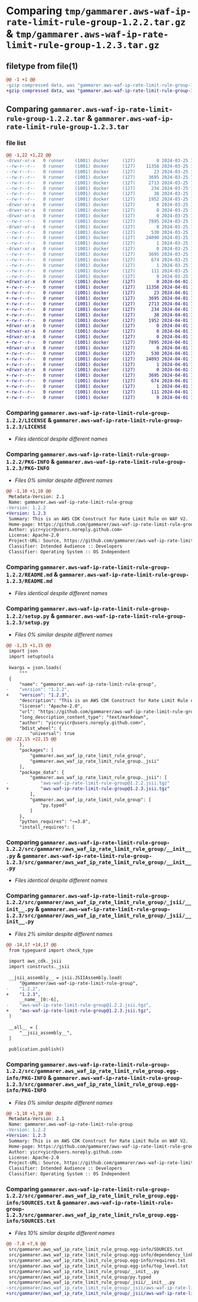 # Comparing `tmp/gammarer.aws-waf-ip-rate-limit-rule-group-1.2.2.tar.gz` & `tmp/gammarer.aws-waf-ip-rate-limit-rule-group-1.2.3.tar.gz`

## filetype from file(1)

```diff
@@ -1 +1 @@
-gzip compressed data, was "gammarer.aws-waf-ip-rate-limit-rule-group-1.2.2.tar", last modified: Mon Mar 25 19:19:52 2024, max compression
+gzip compressed data, was "gammarer.aws-waf-ip-rate-limit-rule-group-1.2.3.tar", last modified: Mon Apr  1 19:22:11 2024, max compression
```

## Comparing `gammarer.aws-waf-ip-rate-limit-rule-group-1.2.2.tar` & `gammarer.aws-waf-ip-rate-limit-rule-group-1.2.3.tar`

### file list

```diff
@@ -1,22 +1,22 @@
-drwxr-xr-x   0 runner    (1001) docker     (127)        0 2024-03-25 19:19:52.483154 gammarer.aws-waf-ip-rate-limit-rule-group-1.2.2/
--rw-r--r--   0 runner    (1001) docker     (127)    11358 2024-03-25 19:19:41.000000 gammarer.aws-waf-ip-rate-limit-rule-group-1.2.2/LICENSE
--rw-r--r--   0 runner    (1001) docker     (127)       23 2024-03-25 19:19:41.000000 gammarer.aws-waf-ip-rate-limit-rule-group-1.2.2/MANIFEST.in
--rw-r--r--   0 runner    (1001) docker     (127)     3695 2024-03-25 19:19:52.483154 gammarer.aws-waf-ip-rate-limit-rule-group-1.2.2/PKG-INFO
--rw-r--r--   0 runner    (1001) docker     (127)     2713 2024-03-25 19:19:41.000000 gammarer.aws-waf-ip-rate-limit-rule-group-1.2.2/README.md
--rw-r--r--   0 runner    (1001) docker     (127)      234 2024-03-25 19:19:41.000000 gammarer.aws-waf-ip-rate-limit-rule-group-1.2.2/pyproject.toml
--rw-r--r--   0 runner    (1001) docker     (127)       38 2024-03-25 19:19:52.483154 gammarer.aws-waf-ip-rate-limit-rule-group-1.2.2/setup.cfg
--rw-r--r--   0 runner    (1001) docker     (127)     1952 2024-03-25 19:19:41.000000 gammarer.aws-waf-ip-rate-limit-rule-group-1.2.2/setup.py
-drwxr-xr-x   0 runner    (1001) docker     (127)        0 2024-03-25 19:19:52.483154 gammarer.aws-waf-ip-rate-limit-rule-group-1.2.2/src/
-drwxr-xr-x   0 runner    (1001) docker     (127)        0 2024-03-25 19:19:52.483154 gammarer.aws-waf-ip-rate-limit-rule-group-1.2.2/src/gammarer/
-drwxr-xr-x   0 runner    (1001) docker     (127)        0 2024-03-25 19:19:52.483154 gammarer.aws-waf-ip-rate-limit-rule-group-1.2.2/src/gammarer/aws_waf_ip_rate_limit_rule_group/
--rw-r--r--   0 runner    (1001) docker     (127)     7895 2024-03-25 19:19:41.000000 gammarer.aws-waf-ip-rate-limit-rule-group-1.2.2/src/gammarer/aws_waf_ip_rate_limit_rule_group/__init__.py
-drwxr-xr-x   0 runner    (1001) docker     (127)        0 2024-03-25 19:19:52.483154 gammarer.aws-waf-ip-rate-limit-rule-group-1.2.2/src/gammarer/aws_waf_ip_rate_limit_rule_group/_jsii/
--rw-r--r--   0 runner    (1001) docker     (127)      530 2024-03-25 19:19:41.000000 gammarer.aws-waf-ip-rate-limit-rule-group-1.2.2/src/gammarer/aws_waf_ip_rate_limit_rule_group/_jsii/__init__.py
--rw-r--r--   0 runner    (1001) docker     (127)    24090 2024-03-25 19:19:41.000000 gammarer.aws-waf-ip-rate-limit-rule-group-1.2.2/src/gammarer/aws_waf_ip_rate_limit_rule_group/_jsii/aws-waf-ip-rate-limit-rule-group@1.2.2.jsii.tgz
--rw-r--r--   0 runner    (1001) docker     (127)        1 2024-03-25 19:19:41.000000 gammarer.aws-waf-ip-rate-limit-rule-group-1.2.2/src/gammarer/aws_waf_ip_rate_limit_rule_group/py.typed
-drwxr-xr-x   0 runner    (1001) docker     (127)        0 2024-03-25 19:19:52.483154 gammarer.aws-waf-ip-rate-limit-rule-group-1.2.2/src/gammarer.aws_waf_ip_rate_limit_rule_group.egg-info/
--rw-r--r--   0 runner    (1001) docker     (127)     3695 2024-03-25 19:19:52.000000 gammarer.aws-waf-ip-rate-limit-rule-group-1.2.2/src/gammarer.aws_waf_ip_rate_limit_rule_group.egg-info/PKG-INFO
--rw-r--r--   0 runner    (1001) docker     (127)      674 2024-03-25 19:19:52.000000 gammarer.aws-waf-ip-rate-limit-rule-group-1.2.2/src/gammarer.aws_waf_ip_rate_limit_rule_group.egg-info/SOURCES.txt
--rw-r--r--   0 runner    (1001) docker     (127)        1 2024-03-25 19:19:52.000000 gammarer.aws-waf-ip-rate-limit-rule-group-1.2.2/src/gammarer.aws_waf_ip_rate_limit_rule_group.egg-info/dependency_links.txt
--rw-r--r--   0 runner    (1001) docker     (127)      111 2024-03-25 19:19:52.000000 gammarer.aws-waf-ip-rate-limit-rule-group-1.2.2/src/gammarer.aws_waf_ip_rate_limit_rule_group.egg-info/requires.txt
--rw-r--r--   0 runner    (1001) docker     (127)        9 2024-03-25 19:19:52.000000 gammarer.aws-waf-ip-rate-limit-rule-group-1.2.2/src/gammarer.aws_waf_ip_rate_limit_rule_group.egg-info/top_level.txt
+drwxr-xr-x   0 runner    (1001) docker     (127)        0 2024-04-01 19:22:11.413927 gammarer.aws-waf-ip-rate-limit-rule-group-1.2.3/
+-rw-r--r--   0 runner    (1001) docker     (127)    11358 2024-04-01 19:22:00.000000 gammarer.aws-waf-ip-rate-limit-rule-group-1.2.3/LICENSE
+-rw-r--r--   0 runner    (1001) docker     (127)       23 2024-04-01 19:22:00.000000 gammarer.aws-waf-ip-rate-limit-rule-group-1.2.3/MANIFEST.in
+-rw-r--r--   0 runner    (1001) docker     (127)     3695 2024-04-01 19:22:11.413927 gammarer.aws-waf-ip-rate-limit-rule-group-1.2.3/PKG-INFO
+-rw-r--r--   0 runner    (1001) docker     (127)     2713 2024-04-01 19:22:00.000000 gammarer.aws-waf-ip-rate-limit-rule-group-1.2.3/README.md
+-rw-r--r--   0 runner    (1001) docker     (127)      234 2024-04-01 19:22:00.000000 gammarer.aws-waf-ip-rate-limit-rule-group-1.2.3/pyproject.toml
+-rw-r--r--   0 runner    (1001) docker     (127)       38 2024-04-01 19:22:11.413927 gammarer.aws-waf-ip-rate-limit-rule-group-1.2.3/setup.cfg
+-rw-r--r--   0 runner    (1001) docker     (127)     1952 2024-04-01 19:22:00.000000 gammarer.aws-waf-ip-rate-limit-rule-group-1.2.3/setup.py
+drwxr-xr-x   0 runner    (1001) docker     (127)        0 2024-04-01 19:22:11.409927 gammarer.aws-waf-ip-rate-limit-rule-group-1.2.3/src/
+drwxr-xr-x   0 runner    (1001) docker     (127)        0 2024-04-01 19:22:11.409927 gammarer.aws-waf-ip-rate-limit-rule-group-1.2.3/src/gammarer/
+drwxr-xr-x   0 runner    (1001) docker     (127)        0 2024-04-01 19:22:11.409927 gammarer.aws-waf-ip-rate-limit-rule-group-1.2.3/src/gammarer/aws_waf_ip_rate_limit_rule_group/
+-rw-r--r--   0 runner    (1001) docker     (127)     7895 2024-04-01 19:22:00.000000 gammarer.aws-waf-ip-rate-limit-rule-group-1.2.3/src/gammarer/aws_waf_ip_rate_limit_rule_group/__init__.py
+drwxr-xr-x   0 runner    (1001) docker     (127)        0 2024-04-01 19:22:11.409927 gammarer.aws-waf-ip-rate-limit-rule-group-1.2.3/src/gammarer/aws_waf_ip_rate_limit_rule_group/_jsii/
+-rw-r--r--   0 runner    (1001) docker     (127)      530 2024-04-01 19:22:00.000000 gammarer.aws-waf-ip-rate-limit-rule-group-1.2.3/src/gammarer/aws_waf_ip_rate_limit_rule_group/_jsii/__init__.py
+-rw-r--r--   0 runner    (1001) docker     (127)    24093 2024-04-01 19:22:00.000000 gammarer.aws-waf-ip-rate-limit-rule-group-1.2.3/src/gammarer/aws_waf_ip_rate_limit_rule_group/_jsii/aws-waf-ip-rate-limit-rule-group@1.2.3.jsii.tgz
+-rw-r--r--   0 runner    (1001) docker     (127)        1 2024-04-01 19:22:00.000000 gammarer.aws-waf-ip-rate-limit-rule-group-1.2.3/src/gammarer/aws_waf_ip_rate_limit_rule_group/py.typed
+drwxr-xr-x   0 runner    (1001) docker     (127)        0 2024-04-01 19:22:11.409927 gammarer.aws-waf-ip-rate-limit-rule-group-1.2.3/src/gammarer.aws_waf_ip_rate_limit_rule_group.egg-info/
+-rw-r--r--   0 runner    (1001) docker     (127)     3695 2024-04-01 19:22:11.000000 gammarer.aws-waf-ip-rate-limit-rule-group-1.2.3/src/gammarer.aws_waf_ip_rate_limit_rule_group.egg-info/PKG-INFO
+-rw-r--r--   0 runner    (1001) docker     (127)      674 2024-04-01 19:22:11.000000 gammarer.aws-waf-ip-rate-limit-rule-group-1.2.3/src/gammarer.aws_waf_ip_rate_limit_rule_group.egg-info/SOURCES.txt
+-rw-r--r--   0 runner    (1001) docker     (127)        1 2024-04-01 19:22:11.000000 gammarer.aws-waf-ip-rate-limit-rule-group-1.2.3/src/gammarer.aws_waf_ip_rate_limit_rule_group.egg-info/dependency_links.txt
+-rw-r--r--   0 runner    (1001) docker     (127)      111 2024-04-01 19:22:11.000000 gammarer.aws-waf-ip-rate-limit-rule-group-1.2.3/src/gammarer.aws_waf_ip_rate_limit_rule_group.egg-info/requires.txt
+-rw-r--r--   0 runner    (1001) docker     (127)        9 2024-04-01 19:22:11.000000 gammarer.aws-waf-ip-rate-limit-rule-group-1.2.3/src/gammarer.aws_waf_ip_rate_limit_rule_group.egg-info/top_level.txt
```

### Comparing `gammarer.aws-waf-ip-rate-limit-rule-group-1.2.2/LICENSE` & `gammarer.aws-waf-ip-rate-limit-rule-group-1.2.3/LICENSE`

 * *Files identical despite different names*

### Comparing `gammarer.aws-waf-ip-rate-limit-rule-group-1.2.2/PKG-INFO` & `gammarer.aws-waf-ip-rate-limit-rule-group-1.2.3/PKG-INFO`

 * *Files 0% similar despite different names*

```diff
@@ -1,10 +1,10 @@
 Metadata-Version: 2.1
 Name: gammarer.aws-waf-ip-rate-limit-rule-group
-Version: 1.2.2
+Version: 1.2.3
 Summary: This is an AWS CDK Construct for Rate Limit Rule on WAF V2.
 Home-page: https://github.com/gammarer/aws-waf-ip-rate-limit-rule-group.git
 Author: yicr<yicr@users.noreply.github.com>
 License: Apache-2.0
 Project-URL: Source, https://github.com/gammarer/aws-waf-ip-rate-limit-rule-group.git
 Classifier: Intended Audience :: Developers
 Classifier: Operating System :: OS Independent
```

### Comparing `gammarer.aws-waf-ip-rate-limit-rule-group-1.2.2/README.md` & `gammarer.aws-waf-ip-rate-limit-rule-group-1.2.3/README.md`

 * *Files identical despite different names*

### Comparing `gammarer.aws-waf-ip-rate-limit-rule-group-1.2.2/setup.py` & `gammarer.aws-waf-ip-rate-limit-rule-group-1.2.3/setup.py`

 * *Files 0% similar despite different names*

```diff
@@ -1,15 +1,15 @@
 import json
 import setuptools
 
 kwargs = json.loads(
     """
 {
     "name": "gammarer.aws-waf-ip-rate-limit-rule-group",
-    "version": "1.2.2",
+    "version": "1.2.3",
     "description": "This is an AWS CDK Construct for Rate Limit Rule on WAF V2.",
     "license": "Apache-2.0",
     "url": "https://github.com/gammarer/aws-waf-ip-rate-limit-rule-group.git",
     "long_description_content_type": "text/markdown",
     "author": "yicr<yicr@users.noreply.github.com>",
     "bdist_wheel": {
         "universal": true
@@ -22,15 +22,15 @@
     },
     "packages": [
         "gammarer.aws_waf_ip_rate_limit_rule_group",
         "gammarer.aws_waf_ip_rate_limit_rule_group._jsii"
     ],
     "package_data": {
         "gammarer.aws_waf_ip_rate_limit_rule_group._jsii": [
-            "aws-waf-ip-rate-limit-rule-group@1.2.2.jsii.tgz"
+            "aws-waf-ip-rate-limit-rule-group@1.2.3.jsii.tgz"
         ],
         "gammarer.aws_waf_ip_rate_limit_rule_group": [
             "py.typed"
         ]
     },
     "python_requires": "~=3.8",
     "install_requires": [
```

### Comparing `gammarer.aws-waf-ip-rate-limit-rule-group-1.2.2/src/gammarer/aws_waf_ip_rate_limit_rule_group/__init__.py` & `gammarer.aws-waf-ip-rate-limit-rule-group-1.2.3/src/gammarer/aws_waf_ip_rate_limit_rule_group/__init__.py`

 * *Files identical despite different names*

### Comparing `gammarer.aws-waf-ip-rate-limit-rule-group-1.2.2/src/gammarer/aws_waf_ip_rate_limit_rule_group/_jsii/__init__.py` & `gammarer.aws-waf-ip-rate-limit-rule-group-1.2.3/src/gammarer/aws_waf_ip_rate_limit_rule_group/_jsii/__init__.py`

 * *Files 2% similar despite different names*

```diff
@@ -14,17 +14,17 @@
 from typeguard import check_type
 
 import aws_cdk._jsii
 import constructs._jsii
 
 __jsii_assembly__ = jsii.JSIIAssembly.load(
     "@gammarer/aws-waf-ip-rate-limit-rule-group",
-    "1.2.2",
+    "1.2.3",
     __name__[0:-6],
-    "aws-waf-ip-rate-limit-rule-group@1.2.2.jsii.tgz",
+    "aws-waf-ip-rate-limit-rule-group@1.2.3.jsii.tgz",
 )
 
 __all__ = [
     "__jsii_assembly__",
 ]
 
 publication.publish()
```

### Comparing `gammarer.aws-waf-ip-rate-limit-rule-group-1.2.2/src/gammarer.aws_waf_ip_rate_limit_rule_group.egg-info/PKG-INFO` & `gammarer.aws-waf-ip-rate-limit-rule-group-1.2.3/src/gammarer.aws_waf_ip_rate_limit_rule_group.egg-info/PKG-INFO`

 * *Files 0% similar despite different names*

```diff
@@ -1,10 +1,10 @@
 Metadata-Version: 2.1
 Name: gammarer.aws-waf-ip-rate-limit-rule-group
-Version: 1.2.2
+Version: 1.2.3
 Summary: This is an AWS CDK Construct for Rate Limit Rule on WAF V2.
 Home-page: https://github.com/gammarer/aws-waf-ip-rate-limit-rule-group.git
 Author: yicr<yicr@users.noreply.github.com>
 License: Apache-2.0
 Project-URL: Source, https://github.com/gammarer/aws-waf-ip-rate-limit-rule-group.git
 Classifier: Intended Audience :: Developers
 Classifier: Operating System :: OS Independent
```

### Comparing `gammarer.aws-waf-ip-rate-limit-rule-group-1.2.2/src/gammarer.aws_waf_ip_rate_limit_rule_group.egg-info/SOURCES.txt` & `gammarer.aws-waf-ip-rate-limit-rule-group-1.2.3/src/gammarer.aws_waf_ip_rate_limit_rule_group.egg-info/SOURCES.txt`

 * *Files 10% similar despite different names*

```diff
@@ -7,8 +7,8 @@
 src/gammarer.aws_waf_ip_rate_limit_rule_group.egg-info/SOURCES.txt
 src/gammarer.aws_waf_ip_rate_limit_rule_group.egg-info/dependency_links.txt
 src/gammarer.aws_waf_ip_rate_limit_rule_group.egg-info/requires.txt
 src/gammarer.aws_waf_ip_rate_limit_rule_group.egg-info/top_level.txt
 src/gammarer/aws_waf_ip_rate_limit_rule_group/__init__.py
 src/gammarer/aws_waf_ip_rate_limit_rule_group/py.typed
 src/gammarer/aws_waf_ip_rate_limit_rule_group/_jsii/__init__.py
-src/gammarer/aws_waf_ip_rate_limit_rule_group/_jsii/aws-waf-ip-rate-limit-rule-group@1.2.2.jsii.tgz
+src/gammarer/aws_waf_ip_rate_limit_rule_group/_jsii/aws-waf-ip-rate-limit-rule-group@1.2.3.jsii.tgz
```

